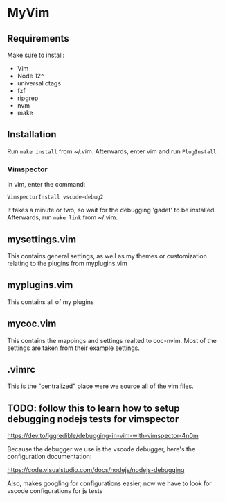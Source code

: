 # MyVim

## Requirements

Make sure to install:
- Vim
- Node 12^
- universal ctags
- fzf 
- ripgrep
- nvm
- make

## Installation

Run `make install` from ~/.vim. Afterwards, enter vim and run `PlugInstall`.

### Vimspector

In vim, enter the command:
```
VimspectorInstall vscode-debug2
```

It takes a minute or two, so wait for the debugging 'gadet' to be installed.
Afterwards, run `make link` from ~/.vim.

## mysettings.vim

This contains general settings, as well as my themes or customization relating to the plugins from myplugins.vim


## myplugins.vim

This contains all of my plugins 

## mycoc.vim

This contains the mappings and settings realted to coc-nvim. Most of the settings are taken from their example settings.

## .vimrc

This is the "centralized" place were we source all of the vim files.

## TODO: follow this to learn how to setup debugging nodejs tests for vimspector 
  https://dev.to/iggredible/debugging-in-vim-with-vimspector-4n0m
  
  Because the debugger we use is the vscode debugger, here's the configuration documentation:

  https://code.visualstudio.com/docs/nodejs/nodejs-debugging

  Also, makes googling for configurations easier, now we have to look for vscode configurations for js tests
